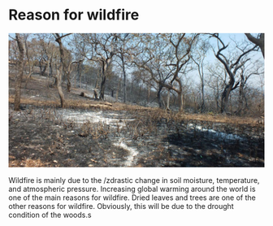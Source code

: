 # Reason for wildfire

   ![Drought](/docs/img/3.jpg)

   Wildfire is mainly due to the /zdrastic change in soil moisture, temperature, and atmospheric pressure. Increasing global warming around the world is one of the main reasons for wildfire. Dried leaves and trees are one of the other reasons for wildfire. Obviously, this will be due to the drought condition of the woods.s